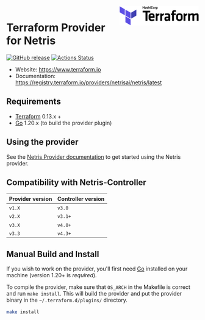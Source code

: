 <a href="https://terraform.io">
    <img src=".github/terraform_logo.svg" alt="Terraform logo" title="Terraform" align="right" height="50" />
</a>

# Terraform Provider for Netris

[![GitHub release](https://img.shields.io/github/tag/netrisai/terraform-provider-netris.svg?label=release)](https://github.com/netrisai/terraform-provider-netris/releases/latest)
[![Actions Status](https://github.com/netrisai/terraform-provider-netris/workflows/release/badge.svg)](https://github.com/netrisai/terraform-provider-netris/actions)
- Website: https://www.terraform.io
- Documentation: https://registry.terraform.io/providers/netrisai/netris/latest

Requirements
------------

-	[Terraform](https://www.terraform.io/downloads.html) 0.13.x +
-	[Go](https://golang.org/doc/install) 1.20.x (to build the provider plugin)

Using the provider
----------------------

See the [Netris Provider documentation](https://registry.terraform.io/providers/netrisai/netris/latest/docs) to get started using the Netris provider.

Compatibility with Netris-Controller
------------------------------------
  | Provider version | Controller version |
  | -----------------| -------------------|
  | `v1.X`           | `v3.0`             |
  | `v2.X`           | `v3.1+`            |
  | `v3.X`           | `v4.0+`            |
  | `v3.3`           | `v4.3+`            |


Manual Build and Install
------------
If you wish to work on the provider, you'll first need [Go](http://www.golang.org) installed on your machine (version 1.20+ is *required*).

To compile the provider, make sure that `OS_ARCH` in the Makefile is correct and run `make install`. This will build the provider and put the provider binary in the `~/.terraform.d/plugins/` directory.

```sh
make install
```
